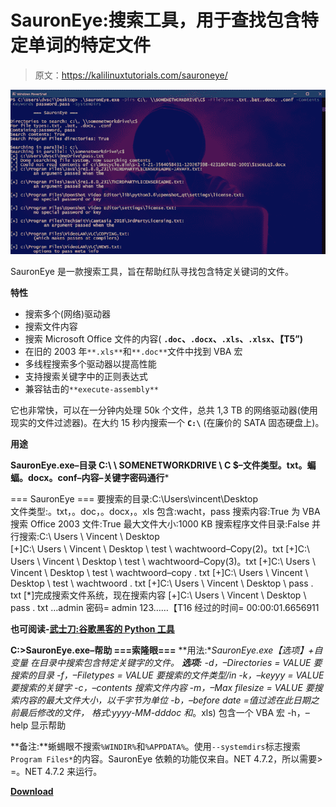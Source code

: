 # SauronEye:搜索工具，用于查找包含特定单词的特定文件

> 原文：<https://kalilinuxtutorials.com/sauroneye/>

[![SauronEye : Search Tool To Find Specific Files Containing Specific Words](img//52c9e96c90be7f02ae323256cb6c9b4c.png "SauronEye : Search Tool To Find Specific Files Containing Specific Words")](https://1.bp.blogspot.com/-B4LoS8w-LjM/XoSYRb2yfLI/AAAAAAAAFyA/sZSFWOfvEnMdUQ9D58ESfwHtfTQnkLLDACLcBGAsYHQ/s1600/SauronEye%25281%2529.png)

SauronEye 是一款搜索工具，旨在帮助红队寻找包含特定关键词的文件。

**特性**

*   搜索多个(网络)驱动器
*   搜索文件内容
*   搜索 Microsoft Office 文件的内容( **`.doc`、`.docx`、`.xls`、`.xlsx`、【T5”)**
*   在旧的 2003 年`**.xls**`和`**.doc**`文件中找到 VBA 宏
*   多线程搜索多个驱动器以提高性能
*   支持搜索关键字中的正则表达式
*   兼容钴击的`**execute-assembly**`

它也非常快，可以在一分钟内处理 50k 个文件，总共 1,3 TB 的网络驱动器(使用现实的文件过滤器)。在大约 15 秒内搜索一个 **`C:\`** (在廉价的 SATA 固态硬盘上)。

**用途**

**SauronEye.exe–目录 C:\ \ SOMENETWORKDRIVE \ C $–文件类型。txt。蝙蝠。docx。conf–内容–关键字密码通行***

=== SauronEye ===
要搜索的目录:C:\Users\vincent\Desktop\
文件类型:。txt，。doc，。docx，。xls
包含:wacht，pass
搜索内容:True
为 VBA 搜索 Office 2003 文件:True
最大文件大小:1000 KB
搜索程序文件目录:False
并行搜索:C:\ Users \ Vincent \ Desktop \
[+]C:\ Users \ Vincent \ Desktop \ test \ wachtwoord–Copy(2)。txt
[+]C:\ Users \ Vincent \ Desktop \ test \ wachtwoord–Copy(3)。txt
[+]C:\ Users \ Vincent \ Desktop \ test \ wachtwoord–copy . txt
[+]C:\ Users \ Vincent \ Desktop \ test \ wachtwoord . txt
[+]C:\ Users \ Vincent \ Desktop \ pass . txt
[*]完成搜索文件系统，现在搜索内容
[+]C:\ Users \ Vincent \ Desktop \ pass . txt
…admin 密码= admin 123……【T16 经过的时间= 00:00:01.6656911

**也可阅读-[武士刀:谷歌黑客的 Python 工具](https://kalilinuxtutorials.com/katana/)**

**C:>SauronEye.exe–帮助
===索隆眼===**
**用法:**SauronEye.exe【选项】+自变量
在目录中搜索包含特定关键字的文件。
**选项:**
-d，–Directories = VALUE 要搜索的目录
-f，–Filetypes = VALUE 要搜索的文件类型/in
-k，–keyyy = VALUE 要搜索的关键字
-c，–contents 搜索文件内容
-m，–Max filesize = VALUE 要搜索内容的最大文件大小，以千字节为单位
-b，–before date =值过滤在此日期之前最后修改的文件，
格式:yyyy-MM-dddoc 和*。xls)
包含一个 VBA 宏
-h，–help 显示帮助

**备注:**蜥蜴眼不搜索`%WINDIR%`和`%APPDATA%`。使用`--systemdirs`标志搜索`Program Files*`的内容。SauronEye 依赖的功能仅来自。NET 4.7.2，所以需要> =。NET 4.7.2 来运行。

[**Download**](https://github.com/vivami/SauronEye)